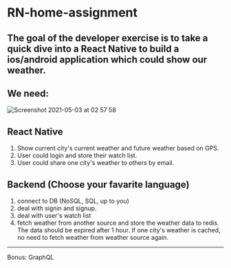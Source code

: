 # RN-home-assignment

The goal of the developer exercise is to take a quick dive into a React Native to build a ios/android application which could show our weather.
---

## We need:
![Screenshot 2021-05-03 at 02 57 58](https://user-images.githubusercontent.com/10377338/116833779-5fd59900-abbb-11eb-8e7c-5bb9f21c41c4.png)
## React Native
1. Show current city's current weather and future weather based on GPS.
2. User could login and store their watch list.
3. User could share one city's weather to others by email.


## Backend (Choose your favarite language)
1. connect to DB (NoSQL, SQL, up to you)
2. deal with signin and signup.
3. deal with user's watch list
4. fetch weather from another source and store the weather data to redis. The data should be expired after 1 hour. If one city's weather is cached, no need to fetch weather from weather source again.

---
Bonus: GraphQL
